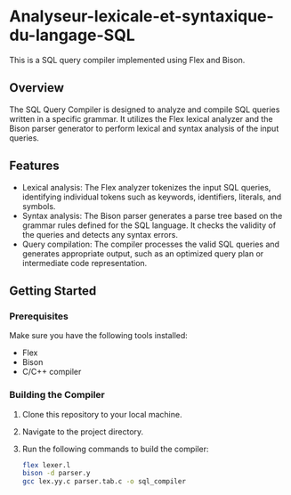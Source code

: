 # Analyseur-lexicale-et-syntaxique-du-langage-SQL

This is a SQL query compiler implemented using Flex and Bison.

## Overview

The SQL Query Compiler is designed to analyze and compile SQL queries written in a specific grammar. It utilizes the Flex lexical analyzer and the Bison parser generator to perform lexical and syntax analysis of the input queries.

## Features

- Lexical analysis: The Flex analyzer tokenizes the input SQL queries, identifying individual tokens such as keywords, identifiers, literals, and symbols.
- Syntax analysis: The Bison parser generates a parse tree based on the grammar rules defined for the SQL language. It checks the validity of the queries and detects any syntax errors.
- Query compilation: The compiler processes the valid SQL queries and generates appropriate output, such as an optimized query plan or intermediate code representation.

## Getting Started

### Prerequisites

Make sure you have the following tools installed:

- Flex
- Bison
- C/C++ compiler

### Building the Compiler

1. Clone this repository to your local machine.
2. Navigate to the project directory.
3. Run the following commands to build the compiler:

   ```bash
   flex lexer.l
   bison -d parser.y
   gcc lex.yy.c parser.tab.c -o sql_compiler


